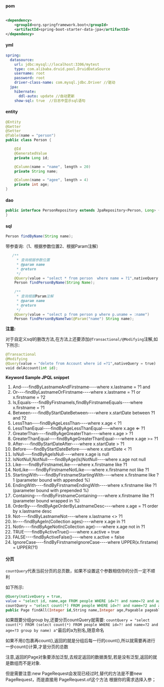 #### pom

```xml

<dependency>
    <groupId>org.springframework.boot</groupId>
    <artifactId>spring-boot-starter-data-jpa</artifactId>
</dependency>
```
#### yml

```yml
spring:
  datasource:
    url: jdbc:mysql://localhost:3306/mytest
    type: com.alibaba.druid.pool.DruidDataSource
    username: root
    password: root
    driver-class-name: com.mysql.jdbc.Driver //驱动
  jpa:
    hibernate:
      ddl-auto: update //自动更新
    show-sql: true  //日志中显示sql语句
```
#### entity

```java
@Entity
@Getter
@Setter
@Table(name = "person")
public class Person {

    @Id
    @GeneratedValue
    private Long id;

    @Column(name = "name", length = 20)
    private String name;

    @Column(name = "agee", length = 4)
    private int age;
}
```

#### dao

```java
public interface PersonRepository extends JpaRepository<Person, Long> {
}
```

#### sql

```java
Person findByName(String name);
```

带参查询:（1、根据参数位置2、根据Param注解）

```java
   /**
     * 查询根据参数位置
     * @param name
     * @return
     */
    @Query(value = "select * from person  where name = ?1",nativeQuery = true)
    Person findPersonByName(String Name);
 
    /**
     * 查询根据Param注解
     * @param name
     * @return
     */
    @Query(value = "select p from person p where p.uname = :name")
    Person findPersonByNameTwo(@Param("name") String name);
```

**注意:**

对于自定义sql的删改方法,在方法上还要添加`@Transactional/@Modifying`注解,如下所示:

```python
@Transactional
@Modifying
@Query(value = "delete from Account where id =?1",nativeQuery = true)
void delAccount(int id);
```

**Keyword Sample JPQL snippet**

1. And----findByLastnameAndFirstname----where x.lastname = ?1 and
2. Or----findByLastnameOrFirstname----where x.lastname = ?1 or x.firstname = ?2
3. Is,Equals----findByFirstnameIs,findByFirstnameEquals----where x.firstname = ?1
4. Between----findByStartDateBetween----where x.startDate between ?1 and ?2
5. LessThan----findByAgeLessThan----where x.age < ?1
6. LessThanEqual----findByAgeLessThanEqual----where x.age ⇐ ?1
7. GreaterThan----findByAgeGreaterThan----where x.age > ?1
8. GreaterThanEqual----findByAgeGreaterThanEqual----where x.age >= ?1
9. After----findByStartDateAfter----where x.startDate > ?1
10. Before----findByStartDateBefore----where x.startDate < ?1
11. IsNull----findByAgeIsNull----where x.age is null
12. IsNotNull,NotNull----findByAge(Is)NotNull----where x.age not null
13. Like----findByFirstnameLike----where x.firstname like ?1
14. NotLike----findByFirstnameNotLike----where x.firstname not like ?1
15. StartingWith----findByFirstnameStartingWith----where x.firstname like ?1 (parameter bound with appended %)
16. EndingWith----findByFirstnameEndingWith----where x.firstname like ?1 (parameter bound with prepended %)
17. Containing----findByFirstnameContaining----where x.firstname like ?1 (parameter bound wrapped in %)
18. OrderBy----findByAgeOrderByLastnameDesc----where x.age = ?1 order by x.lastname desc
19. Not----findByLastnameNot----where x.lastname <> ?1
20. In----findByAgeIn(Collection ages)----where x.age in ?1
21. NotIn----findByAgeNotIn(Collection age)----where x.age not in ?1
22. TRUE----findByActiveTrue()----where x.active = true
23. FALSE----findByActiveFalse()----where x.active = false
24. IgnoreCase----findByFirstnameIgnoreCase----where UPPER(x.firstame) = UPPER(?1)

#### 分页

`countQuery`代表当前分页的总页数，如果不设置这个参数相信你的分页一定不顺利

如下所示:

```sql
@Query(nativeQuery = true,
value = "select id, name,age FROM people WHERE id=?! and name=?2 and age=?3,
countQuery = "select count(*) FROM people WHERE id=?! and name=?2 and age=?3")
public Page findAll(Integer id,String name,Integer age,Pageable pageable);
```

如果既要分组group by,还要分页countQuery就需要: `countQuery = "select count(*) FROM (select count(*) FROM people WHERE id=?! and name=?2 and age=?3 group by name) a"`最后的a为别名,随意命名

如果不用()包裹再count(),返回的就是分组后每一行的count(),所以就需要再进行一步count()计算,才是分页的总数

注意,返回的Page对象要添加泛型,去规定返回的数据类型,若是没有泛型,返回的就是数组而不是对象.

但是需要注意:new PageRequest会发现已经过时,替代的方法是不要new PageRequest，而是直接用 PageRequest.of这个方法 根据你的需求选择入参；
